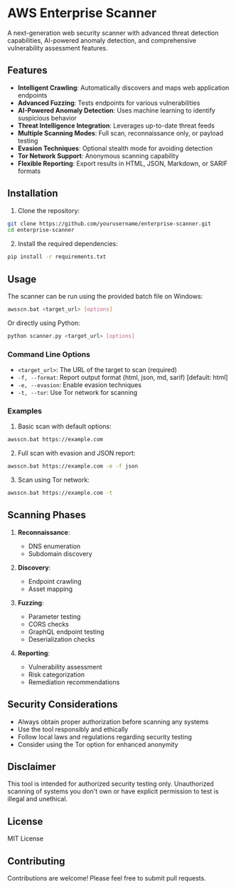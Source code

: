 # AWS Enterprise Scanner

A next-generation web security scanner with advanced threat detection capabilities, AI-powered anomaly detection, and comprehensive vulnerability assessment features.

## Features

- **Intelligent Crawling**: Automatically discovers and maps web application endpoints
- **Advanced Fuzzing**: Tests endpoints for various vulnerabilities
- **AI-Powered Anomaly Detection**: Uses machine learning to identify suspicious behavior
- **Threat Intelligence Integration**: Leverages up-to-date threat feeds
- **Multiple Scanning Modes**: Full scan, reconnaissance only, or payload testing
- **Evasion Techniques**: Optional stealth mode for avoiding detection
- **Tor Network Support**: Anonymous scanning capability
- **Flexible Reporting**: Export results in HTML, JSON, Markdown, or SARIF formats

## Installation

1. Clone the repository:
```bash
git clone https://github.com/yourusername/enterprise-scanner.git
cd enterprise-scanner
```

2. Install the required dependencies:
```bash
pip install -r requirements.txt
```

## Usage

The scanner can be run using the provided batch file on Windows:
```bash
awsscn.bat <target_url> [options]
```

Or directly using Python:
```bash
python scanner.py <target_url> [options]
```

### Command Line Options

- `<target_url>`: The URL of the target to scan (required)
- `-f, --format`: Report output format (html, json, md, sarif) [default: html]
- `-e, --evasion`: Enable evasion techniques
- `-t, --tor`: Use Tor network for scanning

### Examples

1. Basic scan with default options:
```bash
awsscn.bat https://example.com
```

2. Full scan with evasion and JSON report:
```bash
awsscn.bat https://example.com -e -f json
```

3. Scan using Tor network:
```bash
awsscn.bat https://example.com -t
```

## Scanning Phases

1. **Reconnaissance**: 
   - DNS enumeration
   - Subdomain discovery

2. **Discovery**:
   - Endpoint crawling
   - Asset mapping

3. **Fuzzing**:
   - Parameter testing
   - CORS checks
   - GraphQL endpoint testing
   - Deserialization checks

4. **Reporting**:
   - Vulnerability assessment
   - Risk categorization
   - Remediation recommendations

## Security Considerations

- Always obtain proper authorization before scanning any systems
- Use the tool responsibly and ethically
- Follow local laws and regulations regarding security testing
- Consider using the Tor option for enhanced anonymity

## Disclaimer

This tool is intended for authorized security testing only. Unauthorized scanning of systems you don't own or have explicit permission to test is illegal and unethical.

## License

MIT License

## Contributing

Contributions are welcome! Please feel free to submit pull requests.